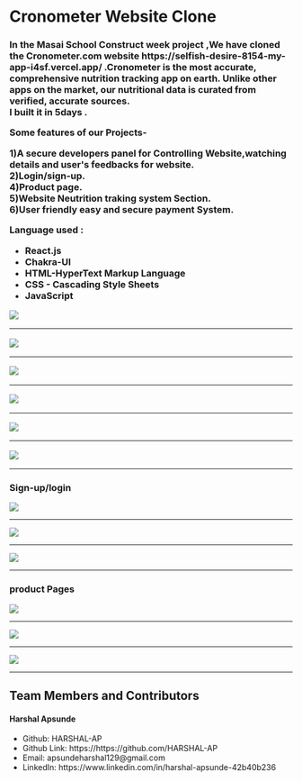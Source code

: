 <html>
  <h1>Cronometer  Website Clone</h1>
  <h3>In the Masai School Construct week project ,We have cloned the Cronometer.com website https://selfish-desire-8154-my-app-i4sf.vercel.app/  .Cronometer is the most accurate, comprehensive nutrition tracking app on earth. Unlike other apps on the market, our nutritional data is curated from verified, accurate sources.
    <br>  I built it in 5days .</p>
   <p> Some features of our Projects-</p>
  <p> 1)A secure developers panel for Controlling Website,watching details and user's feedbacks for website.
    <br>2)Login/sign-up.
    <br>4)Product page.
    <br>5)Website Neutrition traking system Section.
    <br>6)User friendly easy and secure payment System.
    
  <p>Language used :</P>
  <p><ul>
  <li>React.js</li>
  <li>Chakra-UI</li>
  <li>HTML-HyperText Markup Language</li>
  <li>CSS - Cascading Style Sheets</li>
  <li>JavaScript</li></ul>
  <p>
  <img src="/imges/home1.png"/>
      <hr>
  <img src="/imges/home2.png"/>
  <hr>
  <img src="/imges/home3.png"/>
    <hr>
    <img src="/imges/home4.png"/>
    <hr>
    <img src="/imges/home5.png"/>
    <hr>
    <img src="/imges/home6.png"/>
    <hr>
  <h3>Sign-up/login</h3>
  <img src="/imges/signup.png"/>
  <hr>
  <img src="/imges/signup2.png"/>
  <hr>
  <img src="/imges/loginpage.png"/>
  <hr>
  <h3>product Pages</h3>
  <img src="/imges/product1.png"/>
    <hr>
  <img src="/imges/product2.png"/>
    <hr>
    <img src="/imges/product3.png"/>
    <hr>
    
    
  <h2>Team Members and Contributors</h2>
  


  <h4>Harshal Apsunde</h4>
    <ul><li>Github: HARSHAL-AP</li>
      <li>Github Link: https://https://github.com/HARSHAL-AP</li>
      <li>Email: apsundeharshal129@gmail.com</li>
      <li>LinkedIn: https://www.linkedin.com/in/harshal-apsunde-42b40b236</li></ul>

  
      
  </html>
